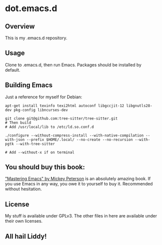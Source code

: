 # dot.emacs.d

## Overview

This is my .emacs.d repository.

## Usage

Clone to .emacs.d, then run Emacs.  Packages should be installed by default.

## Building Emacs

Just a reference for myself for Debian:
```
apt-get install texinfo texi2html autoconf libgccjit-12 libgnutls28-dev pkg-config libncurses-dev

git clone git@github.com:tree-sitter/tree-sitter.git
# Then build
# Add /usr/local/lib to /etc/ld.so.conf.d

./configure --without-compress-install --with-native-compilation --with-json --prefix $HOME/.local/ --no-create --no-recursion --with-pgtk --with-tree-sitter

# Add --without-x if on terminal
```

## You should buy this book:

["Mastering Emacs" by Mickey
Peterson](https://www.masteringemacs.org/) is an absolutely amazing
book.  If you use Emacs in any way, you owe it to yourself to buy
it. Recommended without hesitation.

## License

My stuff is available under GPLv3.  The other files in here are
available under their own licenses.


## All hail Liddy!
